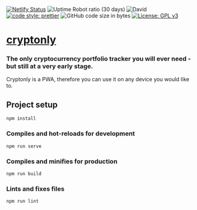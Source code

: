 [![Netlify Status](https://api.netlify.com/api/v1/badges/6cc71d32-aa62-4970-bf47-33da45f3f1bb/deploy-status)](https://app.netlify.com/sites/cryptonly/deploys)
![Uptime Robot ratio (30 days)](https://img.shields.io/uptimerobot/ratio/m782026813-4a24ef8b143c70d5e3b02fbb.svg)
![David](https://img.shields.io/david/suits-at/cryptonly.svg)
[![code style: prettier](https://img.shields.io/badge/code_style-prettier-ff69b4.svg?style=flat-square)](https://github.com/prettier/prettier)
![GitHub code size in bytes](https://img.shields.io/github/languages/code-size/suits-at/cryptonly.svg)
[![License: GPL v3](https://img.shields.io/badge/License-GPLv3-blue.svg)](https://www.gnu.org/licenses/gpl-3.0) 

# [cryptonly](https://cryptonly.suits.at)

### The only cryptocurrency portfolio tracker you will ever need - but still at a very early stage. 

Cryptonly is a PWA, therefore you can use it on any device you would like to.

## Project setup
```
npm install
```

### Compiles and hot-reloads for development
```
npm run serve
```

### Compiles and minifies for production
```
npm run build
```

### Lints and fixes files
```
npm run lint
```
